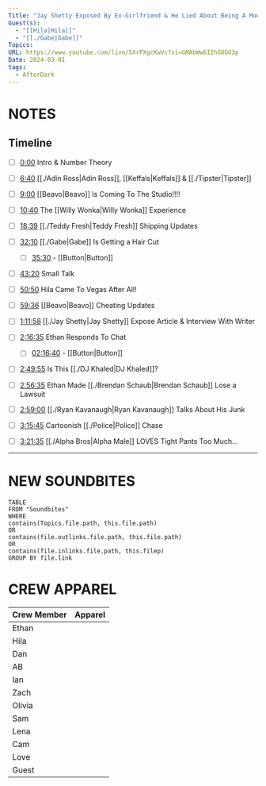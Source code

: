```yaml
---
Title: "Jay Shetty Exposed By Ex-Girlfriend & He Lied About Being A Monk - After Dark #139"
Guest(s):
  - "[[Hila|Hila]]"
  - "[[./Gabe|Gabe]]"
Topics: 
URL: https://www.youtube.com/live/5XrPXgcKwVc?si=GMAbWw6I2hG8GU3p
Date: 2024-03-01
tags:
  - AfterDark
---
```


# NOTES

## Timeline
- [ ] [0:00](https://www.youtube.com/watch?v=5XrPXgcKwVc&t=0s) Intro & Number Theory
- [ ] [6:40](https://www.youtube.com/watch?v=5XrPXgcKwVc&t=400s) [[./Adin Ross|Adin Ross]], [[Keffals|Keffals]] & [[./Tipster|Tipster]]
- [ ] [9:00](https://www.youtube.com/watch?v=5XrPXgcKwVc&t=540s) [[Beavo|Beavo]] Is Coming To The Studio!!!!
- [ ] [10:40](https://www.youtube.com/watch?v=5XrPXgcKwVc&t=640s) The [[Willy Wonka|Willy Wonka]] Experience
- [ ] [18:39](https://www.youtube.com/watch?v=5XrPXgcKwVc&t=1119s) [[./Teddy Fresh|Teddy Fresh]] Shipping Updates
- [ ] [32:10](https://www.youtube.com/watch?v=5XrPXgcKwVc&t=1930s) [[./Gabe|Gabe]] Is Getting a Hair Cut
	- [ ] [35:30](https://youtu.be/5XrPXgcKwVc?t=2121) - [[Button|Button]]
- [ ] [43:20](https://www.youtube.com/watch?v=5XrPXgcKwVc&t=2600s) Small Talk
- [ ] [50:50](https://www.youtube.com/watch?v=5XrPXgcKwVc&t=3050s) Hila Came To Vegas After All!
- [ ] [59:36](https://www.youtube.com/watch?v=5XrPXgcKwVc&t=3576s) [[Beavo|Beavo]] Cheating Updates
- [ ] [1:11:58](https://www.youtube.com/watch?v=5XrPXgcKwVc&t=4318s) [[./Jay Shetty|Jay Shetty]] Expose Article & Interview With Writer
- [ ] [2:16:35](https://www.youtube.com/watch?v=5XrPXgcKwVc&t=8195s) Ethan Responds To Chat
	- [ ] [02:16:40](https://www.youtube.com/watch?v=5XrPXgcKwVc&t=8195s) - [[Button|Button]]
- [ ] [2:49:55](https://www.youtube.com/watch?v=5XrPXgcKwVc&t=10195s) Is This [[./DJ Khaled|DJ Khaled]]?
- [ ] [2:56:35](https://www.youtube.com/watch?v=5XrPXgcKwVc&t=10595s) Ethan Made [[./Brendan Schaub|Brendan Schaub]] Lose a Lawsuit
- [ ] [2:59:00](https://www.youtube.com/watch?v=5XrPXgcKwVc&t=10740s) [[./Ryan Kavanaugh|Ryan Kavanaugh]] Talks About His Junk
- [ ] [3:15:45](https://www.youtube.com/watch?v=5XrPXgcKwVc&t=11745s) Cartoonish [[./Police|Police]] Chase
- [ ] [3:21:35](https://www.youtube.com/watch?v=5XrPXgcKwVc&t=12095s) [[./Alpha Bros|Alpha Male]] LOVES Tight Pants Too Much...


___
# NEW SOUNDBITES
``` dataview
TABLE
FROM "Soundbites"
WHERE 
contains(Topics.file.path, this.file.path) 
OR 
contains(file.outlinks.file.path, this.file.path)
OR
contains(file.inlinks.file.path, this.filep)
GROUP BY file.link
```

# CREW APPAREL
| Crew Member | Apparel |
| ----------- | ------- |
| Ethan       |         |
| Hila        |         |
| Dan         |         |
| AB          |         |
| Ian         |         |
| Zach        |         |
| Olivia      |         |
| Sam         |         |
| Lena        |         |
| Cam         |         |
| Love        |         |
| Guest       |         |
